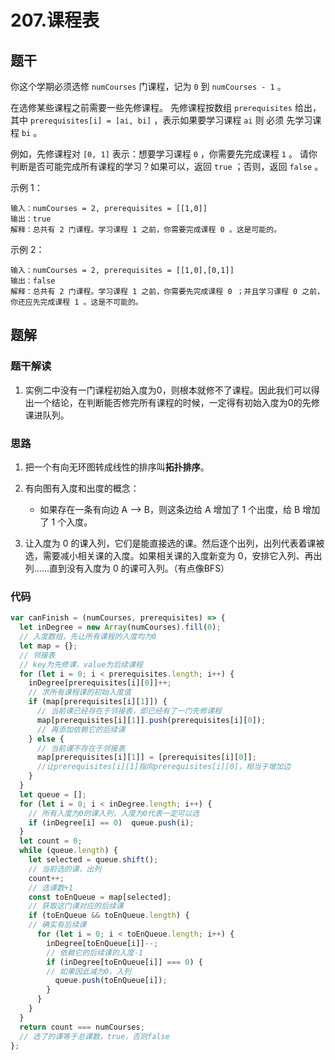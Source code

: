 # 207.课程表

## 题干

你这个学期必须选修 `numCourses` 门课程，记为 `0` 到 `numCourses - 1` 。

在选修某些课程之前需要一些先修课程。 先修课程按数组 `prerequisites` 给出，其中 `prerequisites[i] = [ai, bi]` ，表示如果要学习课程 `ai` 则 必须 先学习课程  `bi` 。

例如，先修课程对 `[0, 1]` 表示：想要学习课程 `0` ，你需要先完成课程 `1` 。
请你判断是否可能完成所有课程的学习？如果可以，返回 `true` ；否则，返回 `false` 。

示例 1：

```
输入：numCourses = 2, prerequisites = [[1,0]]
输出：true
解释：总共有 2 门课程。学习课程 1 之前，你需要完成课程 0 。这是可能的。
```

示例 2：

```
输入：numCourses = 2, prerequisites = [[1,0],[0,1]]
输出：false
解释：总共有 2 门课程。学习课程 1 之前，你需要先完成课程 0 ；并且学习课程 0 之前，你还应先完成课程 1 。这是不可能的。
```

## 题解

### 题干解读

1. 实例二中没有一门课程初始入度为0，则根本就修不了课程。因此我们可以得出一个结论，在判断能否修完所有课程的时候，一定得有初始入度为0的先修课进队列。

### 思路

1. 把一个有向无环图转成线性的排序叫**拓扑排序**。
2. 有向图有入度和出度的概念：
   - 如果存在一条有向边 A --> B，则这条边给 A 增加了 1 个出度，给 B 增加了 1 个入度。

3. 让入度为 0 的课入列，它们是能直接选的课。然后逐个出列，出列代表着课被选，需要减小相关课的入度。如果相关课的入度新变为 0，安排它入列、再出列……直到没有入度为 0 的课可入列。（有点像BFS）

### 代码

```javascript
var canFinish = (numCourses, prerequisites) => {
  let inDegree = new Array(numCourses).fill(0); 
  // 入度数组，先让所有课程的入度均为0
  let map = {};                                 
  // 邻接表
  // key为先修课，value为后续课程
  for (let i = 0; i < prerequisites.length; i++) {
    inDegree[prerequisites[i][0]]++;              
    // 求所有课程课的初始入度值
    if (map[prerequisites[i][1]]) {               
      // 当前课已经存在于邻接表，即已经有了一门先修课程
      map[prerequisites[i][1]].push(prerequisites[i][0]); 
      // 再添加依赖它的后续课
    } else {                                      
      // 当前课不存在于邻接表
      map[prerequisites[i][1]] = [prerequisites[i][0]];
      //让prerequisites[i][1]指向prerequisites[i][0]，相当于增加边
    }
  }
  let queue = [];
  for (let i = 0; i < inDegree.length; i++) { 
    // 所有入度为0的课入列，入度为0代表一定可以选
    if (inDegree[i] == 0)  queue.push(i);
  }
  let count = 0;
  while (queue.length) {
    let selected = queue.shift();           
    // 当前选的课，出列
    count++;                                  
    // 选课数+1
    const toEnQueue = map[selected];          
    // 获取这门课对应的后续课
    if (toEnQueue && toEnQueue.length) {      
    // 确实有后续课
      for (let i = 0; i < toEnQueue.length; i++) {
        inDegree[toEnQueue[i]]--;             
        // 依赖它的后续课的入度-1
        if (inDegree[toEnQueue[i]] === 0) {    
        // 如果因此减为0，入列
          queue.push(toEnQueue[i]);
        }
      }
    }
  }
  return count === numCourses; 
  // 选了的课等于总课数，true，否则false
};
```

